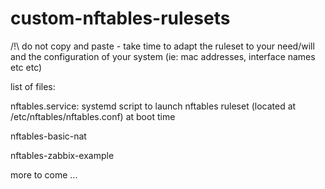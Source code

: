 # custom-nftables-rulesets

/!\ do not copy and paste - take time to adapt the ruleset to your need/will and the configuration of your system (ie: mac addresses, interface names etc etc)

list of files:

nftables.service: systemd script to launch nftables ruleset (located at /etc/nftables/nftables.conf) at boot time

nftables-basic-nat

nftables-zabbix-example

more to come ...
